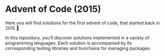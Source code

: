 # Advent of Code (2015)

Here you will find solutions for the first advent of code, that started back in 2015 👀

In this repository, you'll discover solutions implemented in a variety of programming languages. Each solution is accompanied by its corresponding testing libraries and toolchains for managing packages.